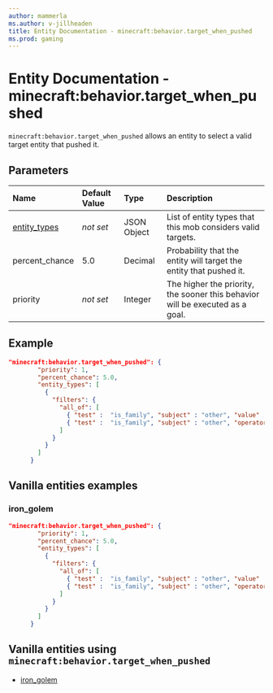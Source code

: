 ```yaml
---
author: mammerla
ms.author: v-jillheaden
title: Entity Documentation - minecraft:behavior.target_when_pushed
ms.prod: gaming
---
```


# Entity Documentation - minecraft:behavior.target_when_pushed

`minecraft:behavior.target_when_pushed` allows an entity to select a valid target entity that pushed it.

## Parameters

|Name |Default Value  |Type  |Description  |
|:----------|:----------|:----------|:----------|
|[entity_types](../Definitions/NestedTables/entity_types.md)|*not set* | JSON Object| List of entity types that this mob considers valid targets.|
|percent_chance| 5.0| Decimal| Probability that the entity will target the entity that pushed it. |
|priority|*not set*|Integer|The higher the priority, the sooner this behavior will be executed as a goal.|

## Example

```json
"minecraft:behavior.target_when_pushed": {
        "priority": 1,
        "percent_chance": 5.0,
        "entity_types": [
          {
            "filters": { 
              "all_of": [
                { "test" :  "is_family", "subject" : "other", "value" :  "monster" },
                { "test" :  "is_family", "subject" : "other", "operator": "!=", "value" :  "creeper" }
              ] 
            }
          }
        ]
      }
```

## Vanilla entities examples

### iron_golem

```json
"minecraft:behavior.target_when_pushed": {
        "priority": 1,
        "percent_chance": 5.0,
        "entity_types": [
          {
            "filters": { 
              "all_of": [
                { "test" :  "is_family", "subject" : "other", "value" :  "monster" },
                { "test" :  "is_family", "subject" : "other", "operator": "!=", "value" :  "creeper" }
              ] 
            }
          }
        ]
      }
```

## Vanilla entities using `minecraft:behavior.target_when_pushed`

- [iron_golem](../../../../Source/VanillaBehaviorPack_Snippets/entities/iron_golem.md)
